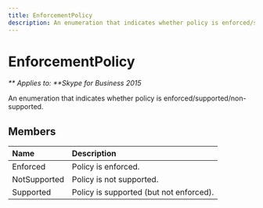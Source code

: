 ```yaml
---
title: EnforcementPolicy
description: An enumeration that indicates whether policy is enforced/supported/non-supported.
---
```


# EnforcementPolicy


_** Applies to: **Skype for Business 2015_

An enumeration that indicates whether policy is enforced/supported/non-supported.
            
## Members



|**Name**|**Description**|
|:-----|:-----|
|Enforced|Policy is enforced.|
|NotSupported|Policy is not supported.|
|Supported|Policy is supported (but not enforced).|
